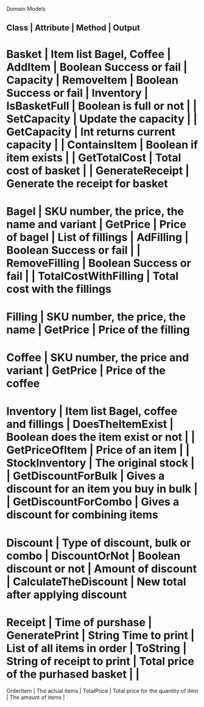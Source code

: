 Domain Models


Class      |            Attribute                        | Method               | Output        
--------------------------------------------------------------------------------------------------------------------------------
Basket     | Item list Bagel, Coffee                     | AddItem              | Boolean Success or fail
           | Capacity                                    | RemoveItem           | Boolean Success or fail
           | Inventory                                   | IsBasketFull         | Boolean is full or not
           |                                             | SetCapacity          | Update the capacity
           |                                             | GetCapacity          | Int returns current capacity
           |                                             | ContainsItem         | Boolean if item exists
           |                                             | GetTotalCost         | Total cost of basket
           |                                             | GenerateReceipt      | Generate the receipt for basket
================================================================================================================================
Bagel      | SKU number, the price, the name and variant | GetPrice             | Price of bagel
           | List of fillings                            | AdFilling            | Boolean Success or fail
           |                                             | RemoveFilling        | Boolean Success or fail
           |                                             | TotalCostWithFilling | Total cost with the fillings
================================================================================================================================
Filling    | SKU number, the price, the name             | GetPrice             | Price of the filling
================================================================================================================================
Coffee     | SKU number, the price and variant           | GetPrice             | Price of the coffee
================================================================================================================================
Inventory  | Item list Bagel, coffee and fillings        | DoesTheItemExist     | Boolean does the item exist or not 
           |                                             | GetPriceOfItem       | Price of an item
           |                                             | StockInventory       | The original stock
           |                                             | GetDiscountForBulk   | Gives a discount for an item you buy in bulk
           |                                             | GetDiscountForCombo  | Gives a discount for combining items
================================================================================================================================
Discount   | Type of discount, bulk or combo             | DiscountOrNot        | Boolean discount or not
           | Amount of discount                          | CalculateTheDiscount | New total after applying discount
================================================================================================================================
Receipt    | Time of purshase                            | GeneratePrint        | String Time to print
           | List of all items in order                  | ToString             | String of receipt to print
           | Total price of the purhased basket          |                      |
================================================================================================================================
OrderItem  | The actual items                            | TotalPrice           | Total price for the quantity of item
           | The amount of items                         |

